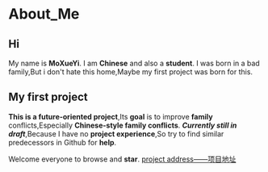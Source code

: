# About_Me

## Hi
My name is **MoXueYi**.
I am **Chinese** and also a **student**.
I was born in a bad family,But i don't hate this home,Maybe my first project was born for this.

## My first project

**This is a future-oriented project**,Its **goal** is to improve **family** conflicts,Especially **Chinese-style family conflicts**.
***Currently still in draft***,Because I have no **project experience**,So try to find similar predecessors in Github for **help**.

Welcome everyone to browse and **star**.
[project address——项目地址](https://github.com/MoXueYi/Future_Family)
